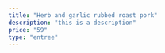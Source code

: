 ```yaml
---
title: "Herb and garlic rubbed roast pork"
description: "this is a description"
price: "59"
type: "entree"
---
```

